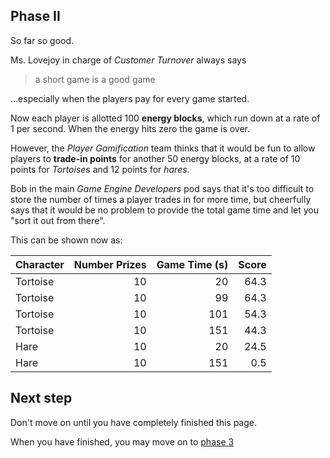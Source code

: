 ## Phase II

So far so good.

Ms. Lovejoy in charge of _Customer Turnover_ always says 

> a short game is a good game

...especially when the players pay for every game started.

Now each player is allotted 100 __energy blocks__, which run down at a rate of 1 per second.  When the energy hits zero the game is over.

However, the _Player Gamification_ team thinks that it would be fun to allow players to __trade-in points__ for another 50 energy blocks, at a rate of 10 points for _Tortoises_ and 12 points for _hares_. 

Bob in the main _Game Engine Developers_ pod says that it's too difficult to store the number of times a player trades in for more time, but cheerfully says that it would be no problem to provide the total game time and let you "sort it out from there".

This can be shown now as:

| Character | Number Prizes | Game Time (s) | __Score__ |
|-----------|--------------:|--------------:|----------:|
| Tortoise  |            10 |          20   |      64.3 |
| Tortoise  |            10 |          99   |      64.3 |
| Tortoise  |            10 |         101   |      54.3 |
| Tortoise  |            10 |         151   |      44.3 |
| Hare      |            10 |          20   |      24.5 |
| Hare      |            10 |         151   |       0.5 |

## Next step

Don't move on until you have completely finished this page.

When you have finished, you may move on to [phase 3](phase3.md)